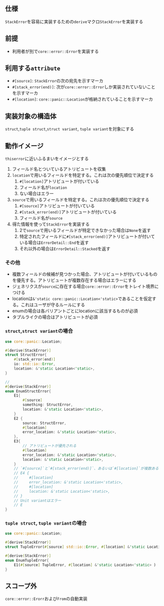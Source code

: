 ## 仕様

`StackError`を容易に実装するための`derive`マクロ`StackError`を実装する

## 前提

- 利用者が別で`core::error::Error`を実装する


## 利用する`attribute`

- `#[source]`: `StackError`の次の宛先を示すマーカ
- `#[stack_error(end)]`: 次が`core::error::Error`しか実装されていないことを示すマーカ
- `#[location]`: `core::panic::Location`が格納されていることを示すマーカ


## 実装対象の構造体

`struct`,`tuple struct`,`struct variant`, `tuple variant`を対象にする

## 動作イメージ

`thiserror`に近いふるまいをイメージとする

1. フィールド名とついているアトリビュートを収集
3. `location`で用いるフィールドを特定する。これは次の優先順位で決定する
    1. `#[location]`アトリビュートが付いている
    2. フィールド名が`location`
    3. ない場合はエラー
2. `source`で用いるフィールドを特定する。これは次の優先順位で決定する
    1. `#[source]`アトリビュートが付いている
    2. `#[stack_error(end)]`アトリビュートが付いている
    3. フィールド名が`source`
4. 得た情報を使って`StackError`を実装する
    1. 2で`source`で用いるフィールドが特定できなかった場合は`None`を返す
    2. 特定されたフィールドに`#[stack_error(end)]`アトリビュートが付いている場合は`ErrorDetail::End`を返す
    3. それ以外の場合は`ErrorDetail::Stacked`を返す

### その他
- 複数フィールドの候補が見つかった場合、アトリビュートが付いているものを優先する。アトリビュートが複数存在する場合はエラーにする
- ジェネリクスが`source`に存在する場合`core::error::Error`をトレイト境界につける
- locationは`&'static core::panic::Location<'static>`であることを仮定する。これはユーザが守るルールにする
- enumの場合は各バリアントごとにlocationに該当するものが必須
- タプルライクの場合はアトリビュートが必須

### `struct`,`struct variant`の場合

```rust
use core::panic::Location;

#[derive(StackError)]
struct StructError{
    #[stack_error(end)]
    io: std::io::Error,
    location: &'static Location<'static>,
}

// 
#[derive(StackError)]
enum EnumStructError{
    E1{
        #[source]
        something: StructError,
        location: &'static Location<'static>,
    }
    E2 {
        source: StructError,
        #[location]
        error_location: &'static Location<'static>,
    },
    E3{
        // アトリビュートが優先される
        #[location]
        error_location: &'static Location<'static>,
        location: &'static Location<'static>,
    }
    // `#[source]`と`#[stack_error(end)]`、あるいは`#[location]`が複数ある場合はエラー
    // E4 {
    //     #[location]
    //     error_location: &'static Location<'static>,
    //     #[location]
    //     location: &'static Location<'static>,
    // }
    // Unit variantはエラー
    // E
}
```

### `tuple struct`, `tuple variant`の場合

```rust
use core::panic::Location;

#[derive(StackError)]
struct TupleError(#[source] std::io::Error, #[location] &'static Location<'static>);

#[derive(StackError)]
enum EnumTupleError{
    E1(#[source] TupleError, #[location] &'static Location<'static> )
}
```

## スコープ外

`core::error::Erorr`および`From`の自動実装
